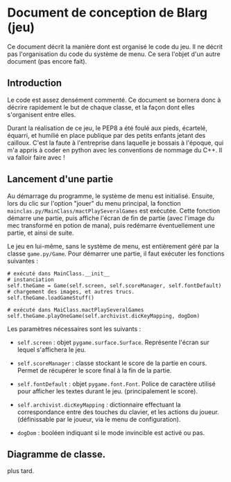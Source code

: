 # Document de conception de Blarg (jeu) #

Ce document décrit la manière dont est organisé le code du jeu. Il ne décrit pas l'organisation du code du système de menu. Ce sera l'objet d'un autre document (pas encore fait).

## Introduction ##

Le code est assez densément commenté. Ce document se bornera donc à décrire rapidement le but de chaque classe, et la façon dont elles s'organisent entre elles.

Durant la réalisation de ce jeu, le PEP8 a été foulé aux pieds, écartelé, équarri, et humilié en place publique par des petits enfants jetant des cailloux. C'est la faute à l'entreprise dans laquelle je bossais à l'époque, qui m'a appris à coder en python avec les conventions de nommage du C++. Il va falloir faire avec !

## Lancement d'une partie ##

Au démarrage du programme, le système de menu est initialisé. Ensuite, lors du clic sur l'option "jouer" du menu principal, la fonction `mainclas.py/MainClass/mactPlaySeveralGames` est exécutée. Cette fonction démarre une partie, puis affiche l'écran de fin de partie (avec l'image du mec transformé en potion de mana), puis redémarre éventuellement une partie, et ainsi de suite.

Le jeu en lui-même, sans le système de menu, est entièrement géré par la classe `game.py/Game`. Pour démarrer une partie, il faut exécuter les fonctions suivantes :

    # exécuté dans MainClass.__init__
    # instanciation
    self.theGame = Game(self.screen, self.scoreManager, self.fontDefault)
    # chargement des images, et autres trucs.
    self.theGame.loadGameStuff()

    # exécuté dans MaiClass.mactPlaySeveralGames
    self.theGame.playOneGame(self.archivist.dicKeyMapping, dogDom)

Les paramètres nécessaires sont les suivants :

 - `self.screen` : objet `pygame.surface.Surface`. Représente l'écran sur lequel s'affichera le jeu.

 - `self.scoreManager` : classe stockant le score de la partie en cours. Permet de récupérer le score final à la fin de la partie.

 - `self.fontDefault` : objet `pygame.font.Font`. Police de caractère utilisé pour afficher les textes durant le jeu. (principalement le score).

 - `self.archivist.dicKeyMapping` : dictionnaire effectuant la correspondance entre des touches du clavier, et les actions du joueur. (définissable par le joueur, via le menu de configuration).

 - `dogDom` : booléen indiquant si le mode invincible est activé ou pas.

## Diagramme de classe. ##

plus tard.